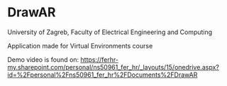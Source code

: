 # DrawAR

University of Zagreb, Faculty of Electrical Engineering and Computing

Application made for Virtual Environments course

Demo video is found on: https://ferhr-my.sharepoint.com/personal/ns50961_fer_hr/_layouts/15/onedrive.aspx?id=%2Fpersonal%2Fns50961_fer_hr%2FDocuments%2FDrawAR
